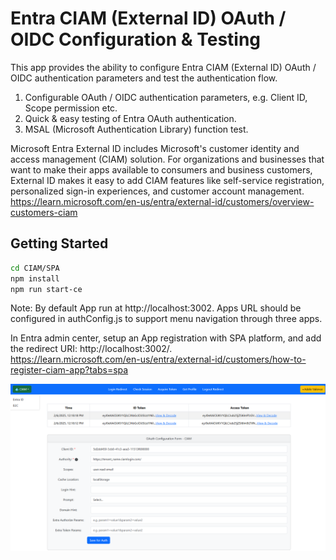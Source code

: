 # Entra CIAM (External ID) OAuth / OIDC Configuration & Testing

This app provides the ability to configure Entra CIAM (External ID) OAuth / OIDC authentication parameters and test the authentication flow.

1. Configurable OAuth / OIDC authentication parameters, e.g. Client ID, Scope permission etc.
2. Quick & easy testing of Entra OAuth authentication.
3. MSAL (Microsoft Authentication Library) function test.

Microsoft Entra External ID includes Microsoft's customer identity and access management (CIAM) solution. For organizations and businesses that want to make their apps available to consumers and business customers, External ID makes it easy to add CIAM features like self-service registration, personalized sign-in experiences, and customer account management.    
https://learn.microsoft.com/en-us/entra/external-id/customers/overview-customers-ciam

## Getting Started

   ```bash
   cd CIAM/SPA
   npm install
   npm run start-ce
   ```

Note: By default App run at http://localhost:3002. Apps URL should be configured in authConfig.js to support menu navigation through three apps.

In Entra admin center, setup an App registration with SPA platform, and add the redirect URI: http://localhost:3002/.  
https://learn.microsoft.com/en-us/entra/external-id/customers/how-to-register-ciam-app?tabs=spa  

![Screenshot](../ReadmeFiles/CIAMOauth.png)

